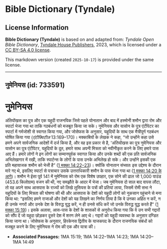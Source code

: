 # Bible Dictionary (Tyndale)

## License Information

**Bible Dictionary (Tyndale)** is based on and adapted from: _Tyndale Open Bible Dictionary_, [Tyndale House Publishers](https://tyndaleopenresources.com/), 2023, which is licensed under a [CC BY-SA 4.0 license](https://creativecommons.org/licenses/by-sa/4.0/legalcode.en).

This markdown version (created `2025-10-17`) is provided under the same license.



--------------------------------

## नुमेनियस (id: 733591)

नुमेनियस
========

अंतियोंखस का पुत्र और एक यहूदी राजनयिक जिसे पहले योनातान और बाद में हस्मोनी शमौन द्वारा रोम और स्पार्टा भेजा गया था ताकि गठबंधनों को मजबूत किया जा सके। नुमेनियस और यासोन के पुत्र एंटीपेटर का स्पार्टा में गर्मजोशी से स्वागत किया गया, और जोसेफस के अनुसार, यहूदियों के साथ एक मैत्रीपूर्ण गठबंधन घोषित किया गया (*एंटीक्विटीज़* 13:169–170\)। मक्काबियों के लेखक ने कहा, “जो उन्होंने कहा उसे हमने अपने सार्वजनिक आदेशों में दर्ज किया है, और वह इस प्रकार से है, 'अंतियोंखस का पुत्र नुमेनियस और यासोन का पुत्र एंटीपेटर, यहूदियों के दूत, हमारे साथ अपनी मित्रता को नवीनीकृत करने के लिए हमारे पास आए हैं। हमारे लोगों ने इन लोगों का सम्मानपूर्वक स्वागत किया और उनके शब्दों की एक प्रति सार्वजनिक अभिलेखागार में रखी, ताकि स्पार्टन्स के लोगों के पास उनके अभिलेख हो सके। और उन्होंने इसकी एक प्रति महायाजक शमौन को भेजी है” ([1 मक्का 14:22–23](https://ref.ly/1Macc14:22-1Macc14:23))। क्योंकि योनातान संभवतः इस उद्देश्य के दौरान मारे गए थे, इसलिए स्पार्टा से पत्राचार उसके उत्तराधिकारी शमौन के पास भेजा गया था ([1 मक्का 14:20 के आगे](https://ref.ly/1Macc14:20-1Macc14:49))। शमौन ने ईसा पूर्व 141 में नुमेनियस को रोम एक विशेष उपहार, एक सोने की ढाल जो 1,000 पाउंड (453\.6 किलोग्राम) वजन की थी, नए समझौते के आदर में भेजा। जब नुमेनियस दो साल बाद वापस लौटा, तो वह अपने साथ आसपास के राज्यों को लिखे लुसियस के पत्रों की प्रतियां लाया, जिसमें रोमी सभा ने यहूदियों के लिए मित्रता की घोषणा की थी और आसपास के देशों को यहूदी लोगों को नुकसान पहुंचाने से मना किया था: “इसलिए हमने राजाओं और देशों को यह लिखने का निर्णय लिया है कि वे उनका अहित न करें, न ही उनके नगरों और उनके देश के विरुद्ध युद्ध करें, न ही उनसे संधि करें जो उनके विरुद्ध युद्ध करते हैं” ([1 मक्का 15:19](https://ref.ly/1Macc15:19))। इसके अलावा, आस\-पास के देशों के शासकों से अनुरोध किया गया कि वे उन सभी गद्दारों को सौंप दें जो यहूदा छोड़कर दूसरे देश में शरण लेने आए थे। गद्दारों को यहूदी व्यवस्था के अनुसार दण्डित किया जाना था। जोसेफस के अनुसार, हिरकेनस द्वितीय के याजकपद के दौरान राजनयिक संबंधों को मजबूत करने के लिए नुमेनियस ने रोम की एक और यात्रा की।

* **Associated Passages:** 1MA 15:19; 1MA 14:22–1MA 14:23; 1MA 14:20–1MA 14:49

